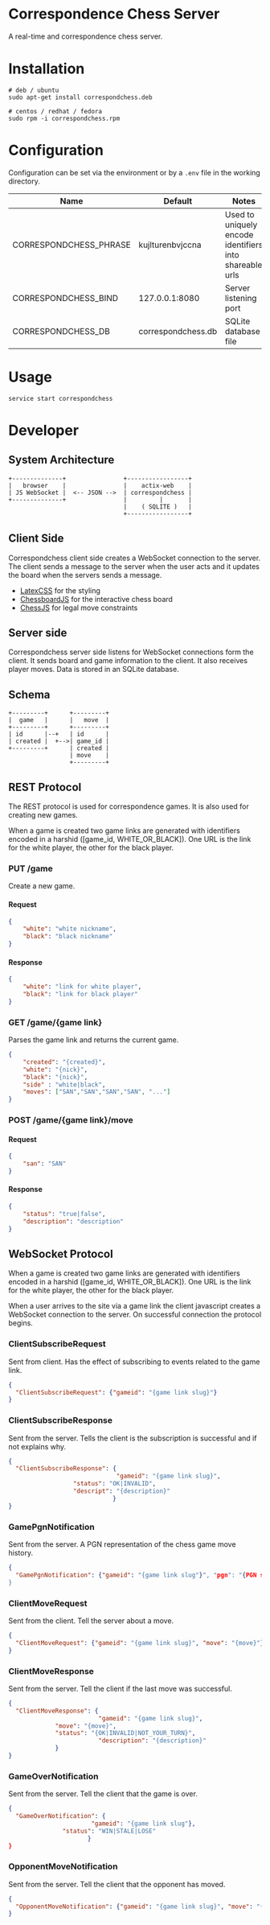 # Correspondence Chess Server

A real-time and correspondence chess server.


# Installation

    # deb / ubuntu
    sudo apt-get install correspondchess.deb

    # centos / redhat / fedora
    sudo rpm -i correspondchess.rpm

# Configuration

Configuration can be set via the environment or by a `.env` file in the working
directory.

|Name|Default|Notes|
|---|---|---|
|CORRESPONDCHESS_PHRASE|kujlturenbvjccna|Used to uniquely encode identifiers into shareable urls|
|CORRESPONDCHESS_BIND|127.0.0.1:8080|Server listening port|
|CORRESPONDCHESS_DB|correspondchess.db|SQLite database file|

# Usage

    service start correspondchess

# Developer

## System Architecture

    +--------------+                +-----------------+
    |   browser    |                |    actix-web    |
    | JS WebSocket |  <-- JSON -->  | correspondchess |
    +--------------+                |         |       |
                                    |    ( SQLITE )   |
                                    +-----------------+

## Client Side

Correspondchess client side creates a WebSocket connection to the server. The client sends
a message to the server when the user acts and it updates the board when the
servers sends a message.

- [LatexCSS](https://latex.now.sh/) for the styling
- [ChessboardJS](https://chessboardjs.com/) for the interactive chess board
- [ChessJS](https://github.com/jhlywa/chess.js) for legal move constraints

## Server side

Correspondchess server side listens for WebSocket connections form the client.
It sends board and game information to the client. It also receives player
moves. Data is stored in an SQLite database.

## Schema

    +---------+      +---------+
    |  game   |      |   move  |
    +---------+      +---------+
    | id      |--+   | id      |
    | created |  +-->| game_id |
    +---------+      | created |
                     | move    |
                     +---------+


## REST Protocol

The REST protocol is used for correspondence games. It is also used for creating
new games.

When a game is created two game links are generated with identifiers encoded in a
harshid ([game_id, WHITE_OR_BLACK]). One URL is the link for the white player,
the other for the black player.

### PUT /game 

Create a new game.

#### Request

```json
{
	"white": "white nickname",
	"black": "black nickname"
}

```

#### Response

```json
{
	"white": "link for white player",
	"black": "link for black player"
}
```

### GET /game/{game link}

Parses the game link and returns the current game.

```json
{
	"created": "{created}",
	"white": "{nick}",
	"black": "{nick}",
	"side" : "white|black",
	"moves": ["SAN","SAN","SAN","SAN", "..."]
}
```

### POST /game/{game link}/move

#### Request

```json
{
	"san": "SAN"
}
```

#### Response

```json
{ 
	"status": "true|false",
	"description": "description"
}
```

## WebSocket Protocol

When a game is created two game links are generated with identifiers encoded in a
harshid ([game_id, WHITE_OR_BLACK]). One URL is the link for the white player,
the other for the black player.

When a user arrives to the site via a game link the client javascript creates a
WebSocket connection to the server. On successful connection the protocol
begins.

### ClientSubscribeRequest

Sent from client. Has the effect of subscribing to events related to the game link.

```json
{
  "ClientSubscribeRequest": {"gameid": "{game link slug}"}
}
```

### ClientSubscribeResponse 

Sent from the server. Tells the client is the subscription is successful and if
not explains why.

```json
{
  "ClientSubscribeResponse": {
                              "gameid": "{game link slug}", 
			      "status": "OK|INVALID",
			      "descript": "{description}"
                             } 
}
```

### GamePgnNotification

Sent from the server. A PGN representation of the chess game move history.

```json
{
  "GamePgnNotification": {"gameid": "{game link slug"}", "pgn": "{PGN string}"}
}
```

### ClientMoveRequest

Sent from the client. Tell the server about a move.

```json
{
  "ClientMoveRequest": {"gameid": "{game link slug}", "move": "{move}"}
}
```

### ClientMoveResponse

Sent from the server. Tell the client if the last move was successful.

```json
{
  "ClientMoveResponse": {
                         "gameid": "{game link slug}", 
			 "move": "{move}",
			 "status": "{OK|INVALID|NOT_YOUR_TURN}",
                         "description": "{description}"
			 }
}
```

### GameOverNotification

Sent from the server. Tell the client that the game is over.

```json
{
  "GameOverNotification": {
                       "gameid": "{game link slug"},
		       "status": "WIN|STALE|LOSE"
                      }
}
```

### OpponentMoveNotification

Sent from the server. Tell the client that the opponent has moved.

```json
{
  "OpponentMoveNotification": {"gameid": "{game link slug}", "move": "{move}"}
}
```

